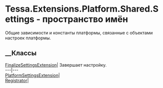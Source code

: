 # Tessa.Extensions.Platform.Shared.Settings - пространство имён
Общие зависимости и константы платформы, связанные с объектами настроек
платформы.
##  __Классы
[FinalizeSettingsExtension](T_Tessa_Extensions_Platform_Shared_Settings_FinalizeSettingsExtension.htm)|
Завершает настройку.  
---|---  
[PlatformSettingsExtension](T_Tessa_Extensions_Platform_Shared_Settings_PlatformSettingsExtension.htm)|  
[Registrator](T_Tessa_Extensions_Platform_Shared_Settings_Registrator.htm)|
